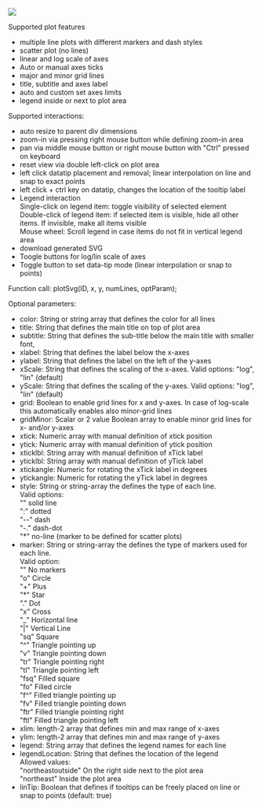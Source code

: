 <a href="https://messier433.github.io/TinySvgPlot/example.html" target="_blank"><img src="https://github.com/user-attachments/assets/b1fcc9ed-c05c-4c9e-ac2a-a6f123194a66"/></a>

Supported plot features
- multiple line plots with different markers and dash styles
- scatter plot (no lines)
- linear and log scale of axes
- Auto or manual axes ticks
- major and minor grid lines
- title, subtitle and axes label
- auto and custom set axes limits
- legend inside or next to plot area

Supported interactions:
- auto resize to parent div dimensions
- zoom-in via pressing right mouse button while defining zoom-in area
- pan via middle mouse button or right mouse button with "Ctrl" pressed on keyboard
- reset view via double left-click on plot area
- left click datatip placement and removal; linear interpolation on line and snap to exact points
- left click + ctrl key on datatip, changes the location of the tooltip label
- Legend interaction<br />
  Single-click on legend item: toggle visibility of selected element<br />
  Double-click of legend item: if selected item is visible, hide all other items. If invisible, make all items visible<br />
  Mouse wheel: Scroll legend in case items do not fit in vertical legend area<br />
- download generated SVG
- Toogle buttons for log/lin scale of axes
- Toggle button to set data-tip mode (linear interpolation or snap to points)

Function call:
plotSvg(ID, x, y, numLines, optParam);

Optional parameters:
 - color: String or string array that defines the color for all lines
 - title: String that defines the main title on top of plot area 
 - subtitle: String that defines the sub-title below the main title with smaller font,
 - xlabel: String that defines the label below the x-axes
 - ylabel: String that defines the label on the left of the y-axes
 - xScale: String that defines the scaling of the x-axes. Valid options: "log", "lin" (default)
 - yScale: String that defines the scaling of the y-axes. Valid options: "log", "lin" (default)
 - grid: Boolean to enable grid lines for x and y-axes. In case of log-scale this automatically enables also minor-grid lines
 - gridMinor: Scalar or 2 value Boolean array to enable minor grid lines for x- and/or y-axes
 - xtick: Numeric array with manual definition of xtick position
 - ytick: Numeric array with manual definition of ytick position
 - xticklbl: String array with manual definition of xTick label
 - yticklbl: String array with manual definition of yTick label
 - xtickangle: Numeric for rotating the xTick label in degrees
 - ytickangle: Numeric for rotating the yTick label in degrees
 - style: String or string-array the defines the type of each line.<br />
   Valid options:<br />
   "" solid line<br />
   ":" dotted<br />
   "--" dash<br />
   "-." dash-dot<br />
   "*" no-line (marker to be defined for scatter plots)<br />
 - marker: String or string-array the defines the type of markers used for each line.<br />
   Valid option: <br />
   "" No markers<br />
   "o" Circle<br />
   "+" Plus<br />
   "*" Star<br />
   "." Dot<br />
   "x" Cross<br />
   "_" Horizontal line<br />
   "|" Vertical Line<br />
   "sq" Square<br />
   "^" Triangle pointing up<br />
   "v" Triangle pointing down<br />
   "tr" Triangle pointing right<br />
   "tl" Triangle pointing left<br />
   "fsq" Filled square<br />
   "fo" Filled circle<br />
   "f^" Filled triangle pointing up<br />
   "fv" Filled triangle pointing down<br />
   "ftr" Filled triangle pointing right<br />
   "ftl" Filled triangle pointing left<br />
 - xlim: length-2 array that defines min and max range of x-axes
 - ylim: length-2 array that defines min and max range of y-axes
 - legend: String array that defines the legend names for each line
 - legendLocation: String that defines the location of the legend<br />
   Allowed values:<br />
   "northeastoutside" On the right side next to the plot area<br />
   "northeast" Inside the plot area<br />
 - linTip: Boolean that defines if tooltips can be freely placed on line or snap to points (default: true)

